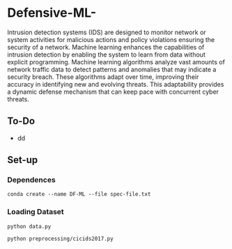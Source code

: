 # Defensive-ML-

Intrusion detection systems (IDS) are designed to monitor network or system activities for malicious actions and policy violations ensuring the security of a network. Machine learning enhances the capabilities of intrusion detection by enabling the system to learn from data without explicit programming. Machine learning algorithms analyze vast amounts of network traffic data to detect patterns and anomalies that may indicate a security breach. These algorithms adapt over time, improving their accuracy in identifying new and evolving threats. This adaptability provides a dynamic defense mechanism that can keep pace with concurrent cyber threats.

## To-Do
* dd



## Set-up
### Dependences
``conda create --name DF-ML --file spec-file.txt``

### Loading Dataset
``python data.py``

``python preprocessing/cicids2017.py``
